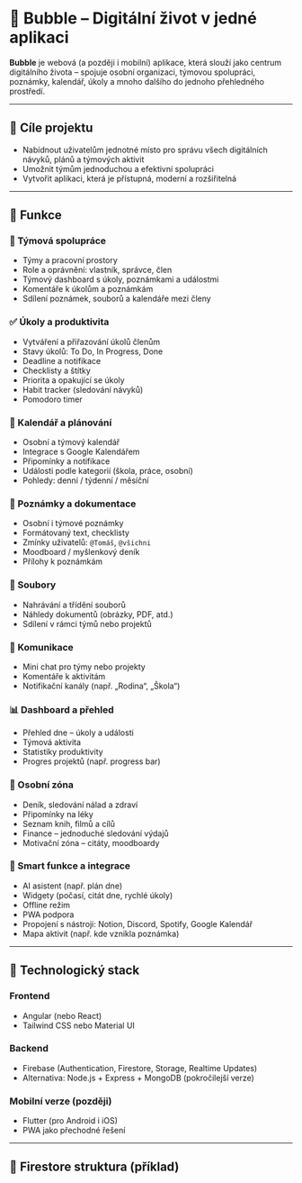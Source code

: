 # 🫧 Bubble – Digitální život v jedné aplikaci

**Bubble** je webová (a později i mobilní) aplikace, která slouží jako centrum digitálního života – spojuje osobní organizaci, týmovou spolupráci, poznámky, kalendář, úkoly a mnoho dalšího do jednoho přehledného prostředí.

---

## 🚀 Cíle projektu

- Nabídnout uživatelům jednotné místo pro správu všech digitálních návyků, plánů a týmových aktivit
- Umožnit týmům jednoduchou a efektivní spolupráci
- Vytvořit aplikaci, která je přístupná, moderní a rozšiřitelná

---

## 🧠 Funkce

### 👥 Týmová spolupráce
- Týmy a pracovní prostory
- Role a oprávnění: vlastník, správce, člen
- Týmový dashboard s úkoly, poznámkami a událostmi
- Komentáře k úkolům a poznámkám
- Sdílení poznámek, souborů a kalendáře mezi členy

### ✅ Úkoly a produktivita
- Vytváření a přiřazování úkolů členům
- Stavy úkolů: To Do, In Progress, Done
- Deadline a notifikace
- Checklisty a štítky
- Priorita a opakující se úkoly
- Habit tracker (sledování návyků)
- Pomodoro timer

### 📅 Kalendář a plánování
- Osobní a týmový kalendář
- Integrace s Google Kalendářem
- Připomínky a notifikace
- Události podle kategorií (škola, práce, osobní)
- Pohledy: denní / týdenní / měsíční

### 📝 Poznámky a dokumentace
- Osobní i týmové poznámky
- Formátovaný text, checklisty
- Zmínky uživatelů: `@Tomáš`, `@všichni`
- Moodboard / myšlenkový deník
- Přílohy k poznámkám

### 📂 Soubory
- Nahrávání a třídění souborů
- Náhledy dokumentů (obrázky, PDF, atd.)
- Sdílení v rámci týmů nebo projektů

### 💬 Komunikace
- Mini chat pro týmy nebo projekty
- Komentáře k aktivitám
- Notifikační kanály (např. „Rodina“, „Škola“)

### 📊 Dashboard a přehled
- Přehled dne – úkoly a události
- Týmová aktivita
- Statistiky produktivity
- Progres projektů (např. progress bar)

### 🧠 Osobní zóna
- Deník, sledování nálad a zdraví
- Připomínky na léky
- Seznam knih, filmů a cílů
- Finance – jednoduché sledování výdajů
- Motivační zóna – citáty, moodboardy

### 🧩 Smart funkce a integrace
- AI asistent (např. plán dne)
- Widgety (počasí, citát dne, rychlé úkoly)
- Offline režim
- PWA podpora
- Propojení s nástroji: Notion, Discord, Spotify, Google Kalendář
- Mapa aktivit (např. kde vznikla poznámka)

---

## 🧰 Technologický stack

### Frontend
- Angular (nebo React)
- Tailwind CSS nebo Material UI

### Backend
- Firebase (Authentication, Firestore, Storage, Realtime Updates)
- Alternativa: Node.js + Express + MongoDB (pokročilejší verze)

### Mobilní verze (později)
- Flutter (pro Android i iOS)
- PWA jako přechodné řešení

---

## 🔐 Firestore struktura (příklad)

